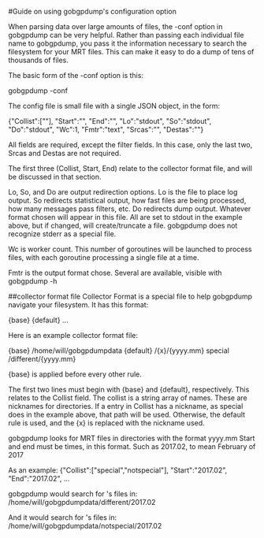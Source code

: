 #Guide on using gobgpdump's configuration option

When parsing data over large amounts of files, the -conf option in 
gobgpdump can be very helpful. Rather than passing each individual
file name to gobgpdump, you pass it the information necessary to search
the filesystem for your MRT files. This can make it easy to do a dump
of tens of thousands of files.

The basic form of the -conf option is this:

gobgpdump -conf <collector format> <config file>

The config file is small file with a single JSON object, in the form:

{"Collist":[""],
"Start":"",
"End":"",
"Lo":"stdout",
"So":"stdout",
"Do":"stdout",
"Wc":1,
"Fmtr":"text",
"Srcas":"",
"Destas":""}

All fields are required, except the filter fields. In this case, only
the last two, Srcas and Destas are not required.

The first three (Collist, Start, End) relate to the collector format
file, and will be discussed in that section.

Lo, So, and Do are output redirection options. Lo is the file to place
log output. So redirects statistical output, how fast files are being
processed, how many messages pass filters, etc. Do redirects dump
output. Whatever format chosen will appear in this file. All are set to
stdout in the example above, but if changed, will create/truncate a
file.
gobgpdump does not recognize stderr as a special file.

Wc is worker count. This number of goroutines will be launched to
process files, with each goroutine processing a single file at a time.

Fmtr is the output format chose. Several are available, visible with
gobgpdump -h

##collector format file
Collector Format is a special file to help gobgpdump navigate your
filesystem. It has this format:

{base} <path>
{default} <path>
<nickname> <path>
<nickname> <path>
...

Here is an example collector format file:

{base} /home/will/gobgpdumpdata
{default} /{x}/{yyyy.mm}
special /different/{yyyy.mm}

{base} is applied before every other rule.

The first two lines must begin with {base} and {default}, respectively.
This relates to the Collist field. The collist is a string array of
names. These are nicknames for directories. If a entry in Collist has
a nickname, as special does in the example above, that path will be 
used. Otherwise, the default rule is used, and the {x} is replaced
with the nickname used.

gobgpdump looks for MRT files in directories with the format yyyy.mm
Start and end must be times, in this format. Such as 2017.02, to mean
February of 2017

As an example:
{"Collist":["special","notspecial"],
"Start":"2017.02",
"End":"2017.02",
...

gobgpdump would search for <special>'s files in:
/home/will/gobgpdumpdata/different/2017.02

And it would search for <notspecial>'s files in:
/home/will/gobgpdumpdata/notspecial/2017.02
